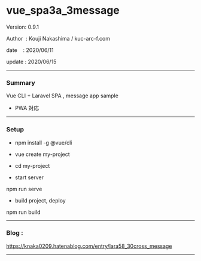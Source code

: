 ﻿# vue_spa3a_3message

 Version: 0.9.1

 Author  : Kouji Nakashima / kuc-arc-f.com

 date    : 2020/06/11

 update  : 2020/06/15

***
### Summary

Vue CLI + Laravel SPA , message app sample

* PWA 対応

***
### Setup

* npm install -g @vue/cli

* vue create my-project

* cd my-project

* start server

npm run serve

* build project, deploy

npm run build

***
### Blog :

https://knaka0209.hatenablog.com/entry/lara58_30cross_message


***

